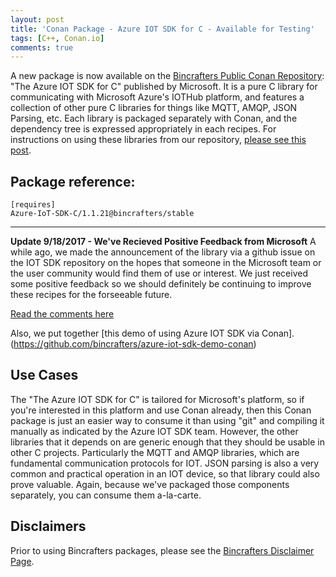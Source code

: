 ```yaml
---
layout: post
title: 'Conan Package - Azure IOT SDK for C - Available for Testing'
tags: [C++, Conan.io]
comments: true
---
```


A new package is now available on the [Bincrafters Public Conan Repository](https://bintray.com/bincrafters/public-conan): "The Azure IOT SDK for C" published by Microsoft.  It is a pure C library for communicating with Microsoft Azure's IOTHub platform, and features a collection of other pure C libraries for things like MQTT, AMQP, JSON Parsing, etc.  Each library is packaged separately with Conan, and the dependency tree is expressed appropriately in each recipes. For instructions on using these libraries from our repository, [please see this post](2017-06-06-using-bincrafters-conan-repository.md).

## Package reference: 
```
[requires]
Azure-IoT-SDK-C/1.1.21@bincrafters/stable
```
---

**Update 9/18/2017 - We've Recieved Positive Feedback from Microsoft**
A while ago, we made the announcement of the library via a github issue on the IOT SDK repository on the hopes that someone in the Microsoft team or the user community would find them of use or interest.  We just received some positive feedback so we should definitely be continuing to improve these recipes for the forseeable future.  

[Read the comments here](https://github.com/Azure/azure-iot-sdk-c/issues/226)

Also, we put together [this demo of using Azure IOT SDK via Conan].(https://github.com/bincrafters/azure-iot-sdk-demo-conan)

## Use Cases
The "The Azure IOT SDK for C" is tailored for Microsoft's platform, so if you're interested in this platform and use Conan already, then this Conan package is just an easier way to consume it than using "git" and compiling it manually as indicated by the Azure IOT SDK team.  However, the other libraries that it depends on are generic enough that they should be usable in other C projects.  Particularly the MQTT and AMQP libraries, which are fundamental communication protocols for IOT.  JSON parsing is also a very common and practical operation in an IOT device, so that library could also prove valuable.  Again, because we've packaged those components separately, you can consume them a-la-carte. 

## Disclaimers
Prior to using Bincrafters packages, please see the [Bincrafters Disclaimer Page](https://bincrafters.github.io/2017/05/01/bincrafters-package-disclaimers/). 
